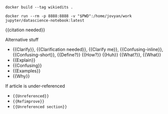 ```
docker build --tag wikiedits .
```

```
docker run --rm -p 8888:8888 -v "$PWD":/home/jovyan/work jupyter/datascience-notebook:latest
```

{{citation needed}}

Alternative stuff

- {{Clarify}}, {{Clarification needed}}, {{Clarify me}}, {{Confusing-inline}},
  {{Confusing-short}}, {{Define?}} {{How?}} {{Huh}} {{What?}}, {{What}}
- {{Explain}}
- {{Confusing}}
- {{Examples}}
- {{Why}}

If article is under-referenced

- `{{Unreferenced}}`
- `{{Refimprove}}`
- `{{Unreferenced section}}`
